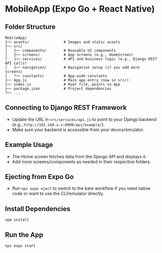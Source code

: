 # MobileApp (Expo Go + React Native)

## Folder Structure

```
MobileApp/
├── assets/                # Images and static assets
├── src/
│   ├── components/        # Reusable UI components
│   ├── screens/           # App screens (e.g., HomeScreen)
│   ├── services/          # API and business logic (e.g., Django REST API calls)
│   ├── navigation/        # Navigation setup (if you add more screens)
│   └── constants/         # App-wide constants
├── App.js                 # Main app entry (now in src/)
├── index.js               # Root file, points to App
├── package.json           # Project dependencies
└── ...
```

## Connecting to Django REST Framework
- Update the URL in `src/services/api.js` to point to your Django backend (e.g., `http://192.168.x.x:8000/api/example/`).
- Make sure your backend is accessible from your device/emulator.

## Example Usage
- The Home screen fetches data from the Django API and displays it.
- Add more screens/components as needed in their respective folders.

## Ejecting from Expo Go
- Run `npx expo eject` to switch to the bare workflow if you need native code or want to use the CLI/emulator directly.

## Install Dependencies
```
npm install
```

## Run the App
```
npx expo start
``` 